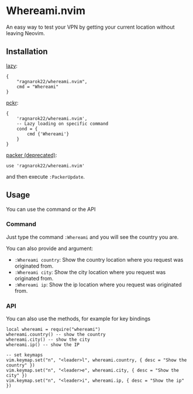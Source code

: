 # Whereami.nvim
An easy way to test your VPN by getting your current location without leaving Neovim.

## Installation
[lazy](https://github.com/folke/lazy.nvim):

    {
        "ragnarok22/whereami.nvim",
        cmd = "Whereami"
    }

[pckr](https://github.com/lewis6991/pckr.nvim):

    {
        'ragnarok22/whereami.nvim',
        -- Lazy loading on specific command
        cond = {
            cmd {'Whereami'}
        }
    }

[packer (deprecated)](https://github.com/wbthomason/packer.nvim):

    use 'ragnarok22/whereami.nvim'
and then execute `:PackerUpdate`.

## Usage
You can use the command or the API

### Command
Just type the command `:Whereami` and you will see the country you are.

You can also provide and argument:

- `:Whereami country`: Show the country location where you request was originated from.
- `:Whereami city`: Show the city location where you request was originated from.
- `:Whereami ip`: Show the ip location where you request was originated from.

### API
You can also use the methods, for example for key bindings

    local whereami = require("whereami")
    whereami.country() -- show the country
    whereami.city() -- show the city
    whereami.ip() -- show the IP

    -- set keymaps
    vim.keymap.set("n", "<leader>l", whereami.country, { desc = "Show the country" })
    vim.keymap.set("n", "<leader>e", whereami.city, { desc = "Show the city" })
    vim.keymap.set("n", "<leader>i", whereami.ip, { desc = "Show the ip" })
